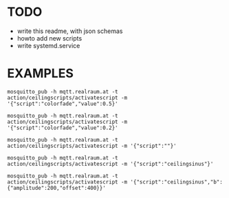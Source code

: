 TODO
====

* write this readme, with json schemas
* howto add new scripts
* write systemd.service


EXAMPLES
========

```
mosquitto_pub -h mqtt.realraum.at -t action/ceilingscripts/activatescript -m '{"script":"colorfade","value":0.5}'

mosquitto_pub -h mqtt.realraum.at -t action/ceilingscripts/activatescript -m '{"script":"colorfade","value":0.2}'

mosquitto_pub -h mqtt.realraum.at -t action/ceilingscripts/activatescript -m '{"script":""}'

mosquitto_pub -h mqtt.realraum.at -t action/ceilingscripts/activatescript -m '{"script":"ceilingsinus"}'

mosquitto_pub -h mqtt.realraum.at -t action/ceilingscripts/activatescript -m '{"script":"ceilingsinus","b":{"amplitude":200,"offset":400}}'

```
